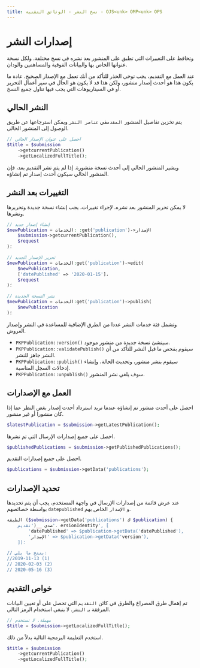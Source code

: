 ```yaml
---
title: نسخ النشر - الوثائق التقنية - OJS<unk> OMP<unk> OPS
---
```


# إصدارات النشر

وتحافظ على التغييرات التي تطبق على المنشور بعد نشره في نسخ مختلفة. ولكل نسخة عنوانها الخاص بها والبيانات الفوقية والمساهمين والودان.

عند العمل مع التقديم، يجب توخي الحذر للتأكد من أنك تعمل مع الإصدار الصحيح. عادة ما يكون هذا هو أحدث إصدار منشور، ولكن هذا قد لا يكون هو الحال في سير أعمال التحرير أو في السيناريوهات التي يجب فيها تناول جميع النسخ.

## النشر الحالي

يتم تخزين تفاصيل المنشور `المقدم`في `عناصر النشر` ويمكن استرجاعها عن طريق الوصول إلى المنشور الحالي.

```php
// احصل على عنوان الإصدار الحالي
$title = $submission
    ->getcurrentPublication()
    ->getLocalizedFullTitle();
```

ويشير المنشور الحالي إلى أحدث نسخة منشورة. إذا لم يتم نشر التقديم بعد، فإن المنشور الحالي سيكون أحدث إصدار تم إنشاؤه.

## التغييرات بعد النشر

لا يمكن تحرير المنشور بعد نشره. لإجراء تغييرات، يجب إنشاء نسخة جديدة وتحريرها ونشرها.

```php
// إنشاء إصدار جديد
$newPublication = الخدمات: :get('publication')->الإصدار
    $submission->getcurrentPublication(),
    $request
)؛

// تحرير الإصدار الجديد
$newPublication = الخدمات:get('publication')->edit(
    $newPublication,
    ['datePublished' => '2020-01-15']،
    $request
)؛

// نشر النسخة الجديدة
$newPublication = الخدمات:get('publication')->publish(
    $newPublication
)؛
```

وتشمل فئة خدمات النشر عددا من الطرق الإضافية للمساعدة في النشر وإصدار العروض.

- `PKPPublication::version()` سينشئ نسخة جديدة من منشور موجود.
- `PKPPublication::validatePublish()` سيقوم بفحص ما قبل النشر للتأكد من أن النشر جاهز للنشر.
- `PKPPublication::publish()` سيقوم بنشر منشور، وتحديث الحالة، وإنشاء إدخالات السجل المناسبة.
- `PKPPublication::unpublish()` سوف يلغي نشر المنشور.

## العمل مع الإصدارات

احصل على أحدث منشور تم إنشاؤه عندما تريد استرداد أحدث إصدار بغض النظر عما إذا كان منشورا أو غير منشور.

```php
$latestPublication = $submission->getLatestPublication();
```

احصل على جميع إصدارات الإرسال التي تم نشرها.

```php
$publishedPublications = $submission->getPublishedPublications();
```

احصل على جميع إصدارات التقديم.

```php
$publications = $submission->getData('publications');
```

## تحديد الإصدارات

عند عرض قائمة من إصدارات الإرسال في واجهة المستخدم، يجب أن يتم تحديدها بواسطة خصائصهم `datepublished` و `الإصدار` الخاص بهم.

```php
الطبقة ($submission->getData('publications') ك $publication) {
    صدى __('تقديم'. ersionIdentity', [
        'datePublished' => $publication->getData('datePublished'),
        'الإصدار' => $publication->getData('version'),
    ])؛

// ينتج ما يلي:
//2019-11-13 (1)
// 2020-02-03 (2)
// 2020-05-16 (3)
```

## خواص التقديم

تم إهمال طرق المصراع والطرق في كائن `التقديم` التي تحصل على أو تعيين البيانات المرفقة بـ `النشر`. لا ينبغي استخدام الرمز التالي.

```php
// مهملة. لا تستخدم
$title = $submission->getLocalizedFullTitle();
```

استخدم التعليمة البرمجية التالية بدلاً من ذلك.

```php
$title = $submission
    ->getcurrentPublication()
    ->getLocalizedFullTitle();
```